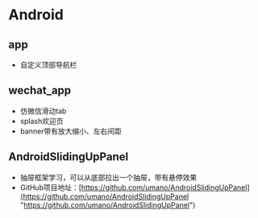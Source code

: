 # Android
## app
- 自定义顶部导航栏
## wechat_app
- 仿微信滑动tab
- splash欢迎页
- banner带有放大缩小、左右间距
## AndroidSlidingUpPanel
- 抽屉框架学习，可以从底部拉出一个抽屉，带有悬停效果
- GitHub项目地址：[https://github.com/umano/AndroidSlidingUpPanel](https://github.com/umano/AndroidSlidingUpPanel "https://github.com/umano/AndroidSlidingUpPanel")
